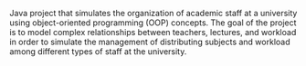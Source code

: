 Java project that simulates the organization of academic staff at a university using 
object-oriented programming (OOP) concepts. The goal of the project is to model complex 
relationships between teachers, lectures, and workload in order to simulate the management 
of distributing subjects and workload among different types of staff at the university.
